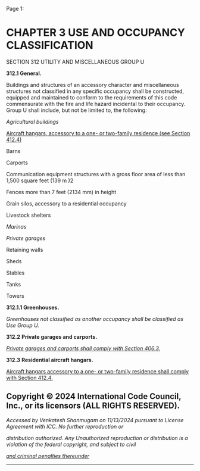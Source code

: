 Page 1:

# CHAPTER 3 USE AND OCCUPANCY CLASSIFICATION

 SECTION 312
 UTILITY AND MISCELLANEOUS GROUP U


**312.1 General.**


Buildings and structures of an accessory character and miscellaneous structures not classified in any specific occupancy
shall be constructed, equipped and maintained to conform to the requirements of this code commensurate with the fire
and life hazard incidental to their occupancy. Group U shall include, but not be limited to, the following:


_Agricultural buildings_

[Aircraft hangars, accessory to a one- or two-family residence (see Section 412.4)](http://codes.iccsafe.org/#VACC2021P1_Ch04_Sec412.4)

Barns

Carports


Communication equipment structures with a gross floor area of less than 1,500 square feet (139 m )2

Fences more than 7 feet (2134 mm) in height

Grain silos, accessory to a residential occupancy

Livestock shelters

_Marinas_

_Private garages_

Retaining walls

Sheds

Stables

Tanks

Towers

**312.1.1 Greenhouses.**

_Greenhouses not classified as another occupancy shall be classified as Use Group U._

**312.2** **Private garages and carports.**

_[Private garages and carports shall comply with Section 406.3.](http://codes.iccsafe.org/#VACC2021P1_Ch04_Sec406.3)_

**312.3** **Residential aircraft hangars.**

[Aircraft hangars accessory to a one- or two-family residence shall comply with Section 412.4.](http://codes.iccsafe.org/#VACC2021P1_Ch04_Sec412.4)


## Copyright © 2024 International Code Council, Inc., or its licensors (ALL RIGHTS RESERVED).

_Accessed by Venkatesh Shanmugam on 11/13/2024 pursuant to License Agreement with ICC. No further reproduction or_

_distribution authorized. Any Unauthorized reproduction or distribution is a violation of the federal copyright, and subject to civil_

_[and criminal penalties thereunder](http://codes.iccsafe.org/content/VACC2021P1/chapter-3-use-and-occupancy-classification#VACC2021P1_Ch03_Sec312)_


-----



